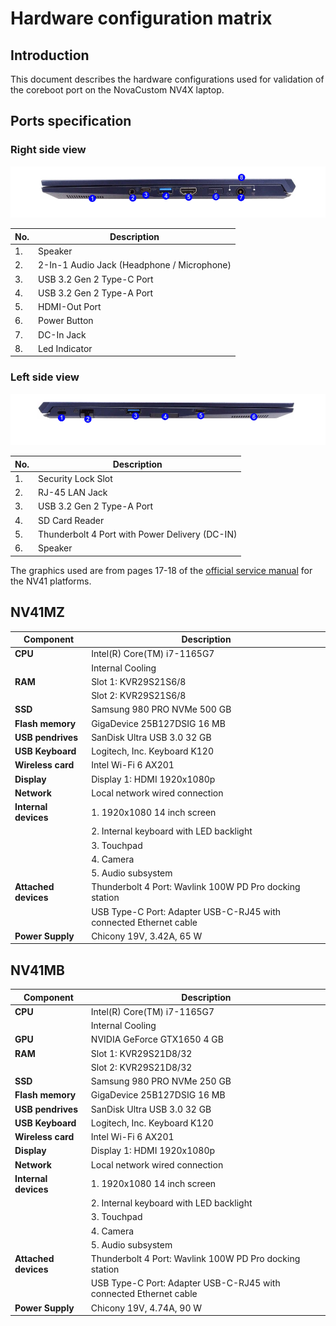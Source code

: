 # Hardware configuration matrix

## Introduction

This document describes the hardware configurations used for validation of the
coreboot port on the NovaCustom NV4X laptop.

## Ports specification

### Right side view

![](/images/novacustom_nv_ports_right_view.png)

| No.  | Description                                      |
|------|--------------------------------------------------|
| 1.   | Speaker                                          |
| 2.   | 2-In-1 Audio Jack (Headphone / Microphone)       |
| 3.   | USB 3.2 Gen 2 Type-C Port                        |
| 4.   | USB 3.2 Gen 2 Type-A Port                        |
| 5.   | HDMI-Out Port                                    |
| 6.   | Power Button                                     |
| 7.   | DC-In Jack                                       |
| 8.   | Led Indicator                                    |

### Left side view

![](/images/novacustom_nv_ports_left_view.png)

| No.  | Description                                      |
|------|--------------------------------------------------|
| 1.   | Security Lock Slot                               |
| 2.   | RJ-45 LAN Jack                                   |
| 3.   | USB 3.2 Gen 2 Type-A Port                        |
| 4.   | SD Card Reader                                   |
| 5.   | Thunderbolt 4 Port with Power Delivery (DC-IN)   |
| 6.   | Speaker                                          |

The graphics used are from pages 17-18 of the
[official service manual](https://novacustom.stackstorage.com/s/6mFpzU01I9UR94sI/en_US)
for the NV41 platforms.

## NV41MZ

| Component                      | Description                                      |
|--------------------------------|--------------------------------------------------|
| **CPU**                        | Intel(R) Core(TM) i7-1165G7                      |
|                                | Internal Cooling                                 |
| **RAM**                        | Slot 1: KVR29S21S6/8                             |
|                                | Slot 2: KVR29S21S6/8                             |
| **SSD**                        | Samsung 980 PRO NVMe 500 GB                      |
| **Flash memory**               | GigaDevice 25B127DSIG 16 MB                      |
| **USB pendrives**              | SanDisk Ultra USB 3.0 32 GB                      |
| **USB Keyboard**               | Logitech, Inc. Keyboard K120                     |
| **Wireless card**              | Intel Wi-Fi 6 AX201                              |
| **Display**                    | Display 1: HDMI 1920x1080p                       |
| **Network**                    | Local network wired connection                   |
| **Internal devices**           | 1. 1920x1080 14 inch screen                      |
|                                | 2. Internal keyboard with LED backlight          |
|                                | 3. Touchpad                                      |
|                                | 4. Camera                                        |
|                                | 5. Audio subsystem                               |
| **Attached devices**           | Thunderbolt 4 Port: Wavlink 100W PD Pro docking station |
|                                | USB Type-C Port: Adapter USB-C-RJ45 with connected Ethernet cable |
| **Power Supply**               | Chicony 19V, 3.42A, 65 W                         |

## NV41MB

| Component                      | Description                                      |
|--------------------------------|--------------------------------------------------|
| **CPU**                        | Intel(R) Core(TM) i7-1165G7                      |
|                                | Internal Cooling                                 |
| **GPU**                        | NVIDIA GeForce GTX1650 4 GB                      |
| **RAM**                        | Slot 1: KVR29S21D8/32                            |
|                                | Slot 2: KVR29S21D8/32                            |
| **SSD**                        | Samsung 980 PRO NVMe 250 GB                      |
| **Flash memory**               | GigaDevice 25B127DSIG 16 MB                      |
| **USB pendrives**              | SanDisk Ultra USB 3.0 32 GB                      |
| **USB Keyboard**               | Logitech, Inc. Keyboard K120                     |
| **Wireless card**              | Intel Wi-Fi 6 AX201                              |
| **Display**                    | Display 1: HDMI 1920x1080p                       |
| **Network**                    | Local network wired connection                   |
| **Internal devices**           | 1. 1920x1080 14 inch screen                      |
|                                | 2. Internal keyboard with LED backlight          |
|                                | 3. Touchpad                                      |
|                                | 4. Camera                                        |
|                                | 5. Audio subsystem                               |
| **Attached devices**           | Thunderbolt 4 Port: Wavlink 100W PD Pro docking station |
|                                | USB Type-C Port: Adapter USB-C-RJ45 with connected Ethernet cable |
| **Power Supply**               | Chicony 19V, 4.74A, 90 W                         |
